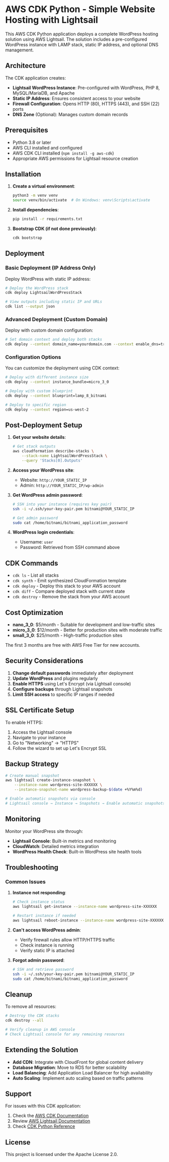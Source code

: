 # AWS CDK Python - Simple Website Hosting with Lightsail

This AWS CDK Python application deploys a complete WordPress hosting solution using AWS Lightsail. The solution includes a pre-configured WordPress instance with LAMP stack, static IP address, and optional DNS management.

## Architecture

The CDK application creates:

- **Lightsail WordPress Instance**: Pre-configured with WordPress, PHP 8, MySQL/MariaDB, and Apache
- **Static IP Address**: Ensures consistent access to your website
- **Firewall Configuration**: Opens HTTP (80), HTTPS (443), and SSH (22) ports
- **DNS Zone** (Optional): Manages custom domain records

## Prerequisites

- Python 3.8 or later
- AWS CLI installed and configured
- AWS CDK CLI installed (`npm install -g aws-cdk`)
- Appropriate AWS permissions for Lightsail resource creation

## Installation

1. **Create a virtual environment**:
   ```bash
   python3 -m venv venv
   source venv/bin/activate  # On Windows: venv\Scripts\activate
   ```

2. **Install dependencies**:
   ```bash
   pip install -r requirements.txt
   ```

3. **Bootstrap CDK (if not done previously)**:
   ```bash
   cdk bootstrap
   ```

## Deployment

### Basic Deployment (IP Address Only)

Deploy WordPress with static IP address:

```bash
# Deploy the WordPress stack
cdk deploy LightsailWordPressStack

# View outputs including static IP and URLs
cdk list --output json
```

### Advanced Deployment (Custom Domain)

Deploy with custom domain configuration:

```bash
# Set domain context and deploy both stacks
cdk deploy --context domain_name=yourdomain.com --context enable_dns=true
```

### Configuration Options

You can customize the deployment using CDK context:

```bash
# Deploy with different instance size
cdk deploy --context instance_bundle=micro_3_0

# Deploy with custom blueprint
cdk deploy --context blueprint=lamp_8_bitnami

# Deploy to specific region
cdk deploy --context region=us-west-2
```

## Post-Deployment Setup

1. **Get your website details**:
   ```bash
   # Get stack outputs
   aws cloudformation describe-stacks \
       --stack-name LightsailWordPressStack \
       --query 'Stacks[0].Outputs'
   ```

2. **Access your WordPress site**:
   - Website: `http://YOUR_STATIC_IP`
   - Admin: `http://YOUR_STATIC_IP/wp-admin`

3. **Get WordPress admin password**:
   ```bash
   # SSH into your instance (requires key pair)
   ssh -i ~/.ssh/your-key-pair.pem bitnami@YOUR_STATIC_IP
   
   # Get admin password
   sudo cat /home/bitnami/bitnami_application_password
   ```

4. **WordPress login credentials**:
   - Username: `user`
   - Password: Retrieved from SSH command above

## CDK Commands

- `cdk ls` - List all stacks
- `cdk synth` - Emit synthesized CloudFormation template
- `cdk deploy` - Deploy this stack to your AWS account
- `cdk diff` - Compare deployed stack with current state
- `cdk destroy` - Remove the stack from your AWS account

## Cost Optimization

- **nano_3_0**: $5/month - Suitable for development and low-traffic sites
- **micro_3_0**: $12/month - Better for production sites with moderate traffic
- **small_3_0**: $25/month - High-traffic production sites

The first 3 months are free with AWS Free Tier for new accounts.

## Security Considerations

1. **Change default passwords** immediately after deployment
2. **Update WordPress** and plugins regularly
3. **Enable HTTPS** using Let's Encrypt (via Lightsail console)
4. **Configure backups** through Lightsail snapshots
5. **Limit SSH access** to specific IP ranges if needed

## SSL Certificate Setup

To enable HTTPS:

1. Access the Lightsail console
2. Navigate to your instance
3. Go to "Networking" → "HTTPS"
4. Follow the wizard to set up Let's Encrypt SSL

## Backup Strategy

```bash
# Create manual snapshot
aws lightsail create-instance-snapshot \
    --instance-name wordpress-site-XXXXXX \
    --instance-snapshot-name wordpress-backup-$(date +%Y%m%d)

# Enable automatic snapshots via console
# Lightsail console → Instance → Snapshots → Enable automatic snapshots
```

## Monitoring

Monitor your WordPress site through:

- **Lightsail Console**: Built-in metrics and monitoring
- **CloudWatch**: Detailed metrics integration
- **WordPress Health Check**: Built-in WordPress site health tools

## Troubleshooting

### Common Issues

1. **Instance not responding**:
   ```bash
   # Check instance status
   aws lightsail get-instance --instance-name wordpress-site-XXXXXX
   
   # Restart instance if needed
   aws lightsail reboot-instance --instance-name wordpress-site-XXXXXX
   ```

2. **Can't access WordPress admin**:
   - Verify firewall rules allow HTTP/HTTPS traffic
   - Check instance is running
   - Verify static IP is attached

3. **Forgot admin password**:
   ```bash
   # SSH and retrieve password
   ssh -i ~/.ssh/your-key-pair.pem bitnami@YOUR_STATIC_IP
   sudo cat /home/bitnami/bitnami_application_password
   ```

## Cleanup

To remove all resources:

```bash
# Destroy the CDK stacks
cdk destroy --all

# Verify cleanup in AWS console
# Check Lightsail console for any remaining resources
```

## Extending the Solution

- **Add CDN**: Integrate with CloudFront for global content delivery
- **Database Migration**: Move to RDS for better scalability
- **Load Balancing**: Add Application Load Balancer for high availability
- **Auto Scaling**: Implement auto scaling based on traffic patterns

## Support

For issues with this CDK application:

1. Check the [AWS CDK Documentation](https://docs.aws.amazon.com/cdk/)
2. Review [AWS Lightsail Documentation](https://docs.aws.amazon.com/lightsail/)
3. Check [CDK Python Reference](https://docs.aws.amazon.com/cdk/api/v2/python/)

## License

This project is licensed under the Apache License 2.0.